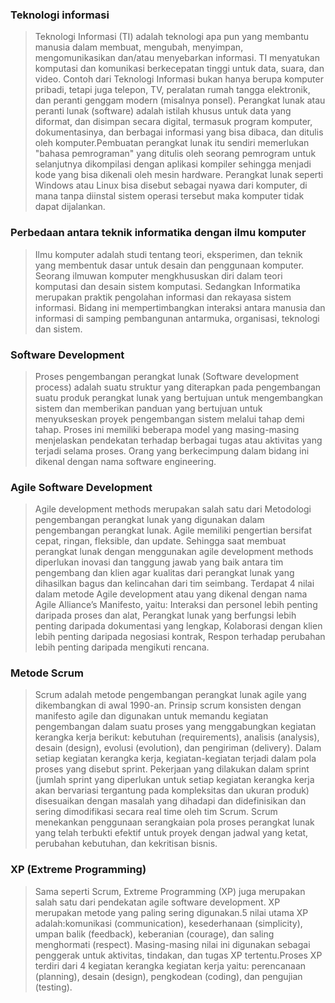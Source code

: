 ### Teknologi informasi
>Teknologi Informasi (TI) adalah teknologi apa pun yang membantu manusia dalam membuat, mengubah, menyimpan, mengomunikasikan dan/atau menyebarkan informasi. TI menyatukan komputasi dan komunikasi berkecepatan tinggi untuk data, suara, dan video. Contoh dari Teknologi Informasi bukan hanya berupa komputer pribadi, tetapi juga telepon, TV, peralatan rumah tangga elektronik, dan peranti genggam modern (misalnya ponsel). Perangkat lunak atau peranti lunak (software) adalah istilah khusus untuk data yang diformat, dan disimpan secara digital, termasuk program komputer, dokumentasinya, dan berbagai informasi yang bisa dibaca, dan ditulis oleh komputer.Pembuatan perangkat lunak itu sendiri memerlukan "bahasa pemrograman" yang ditulis oleh seorang pemrogram untuk selanjutnya dikompilasi dengan aplikasi kompiler sehingga menjadi kode yang bisa dikenali oleh mesin hardware. Perangkat lunak seperti Windows atau Linux bisa disebut sebagai nyawa dari komputer, di mana tanpa diinstal sistem operasi tersebut maka komputer tidak dapat dijalankan.

### Perbedaan antara teknik informatika dengan ilmu komputer
>Ilmu komputer adalah studi tentang teori, eksperimen, dan teknik yang membentuk dasar untuk desain dan penggunaan komputer. Seorang ilmuwan komputer mengkhususkan diri dalam teori komputasi dan desain sistem komputasi. Sedangkan Informatika merupakan praktik pengolahan informasi dan rekayasa sistem informasi. Bidang ini mempertimbangkan interaksi antara manusia dan informasi di samping pembangunan antarmuka, organisasi, teknologi dan sistem. 

### Software Development
>Proses pengembangan perangkat lunak (Software development process) adalah suatu struktur yang diterapkan pada pengembangan suatu produk perangkat lunak yang bertujuan untuk mengembangkan sistem dan memberikan panduan yang bertujuan untuk menyukseskan proyek pengembangan sistem melalui tahap demi tahap. Proses ini memiliki beberapa model yang masing-masing menjelaskan pendekatan terhadap berbagai tugas atau aktivitas yang terjadi selama proses. Orang yang berkecimpung dalam bidang ini dikenal dengan nama software engineering.

### Agile Software Development
>Agile development methods merupakan salah satu dari Metodologi pengembangan perangkat lunak yang digunakan dalam pengembangan perangkat lunak. Agile memiliki pengertian bersifat cepat, ringan, fleksible, dan update. Sehingga saat membuat perangkat lunak dengan menggunakan agile development methods diperlukan inovasi dan tanggung jawab yang baik antara tim pengembang dan klien agar kualitas dari perangkat lunak yang dihasilkan bagus dan kelincahan dari tim seimbang. Terdapat 4 nilai dalam metode Agile development atau yang dikenal dengan nama Agile Alliance’s Manifesto, yaitu: Interaksi dan personel lebih penting daripada proses dan alat, Perangkat lunak yang berfungsi lebih penting daripada dokumentasi yang lengkap, Kolaborasi dengan klien lebih penting daripada negosiasi kontrak, Respon terhadap perubahan lebih penting daripada mengikuti rencana.

### Metode Scrum
>Scrum adalah metode pengembangan perangkat lunak agile yang dikembangkan di awal 1990-an. Prinsip scrum konsisten dengan manifesto agile dan digunakan untuk memandu kegiatan pengembangan dalam suatu proses yang menggabungkan kegiatan kerangka kerja berikut: kebutuhan (requirements), analisis (analysis), desain (design), evolusi (evolution), dan pengiriman (delivery). Dalam setiap kegiatan kerangka kerja, kegiatan-kegiatan terjadi dalam pola proses yang disebut sprint. Pekerjaan yang dilakukan dalam sprint (jumlah sprint yang diperlukan untuk setiap kegiatan kerangka kerja akan bervariasi tergantung pada kompleksitas dan ukuran produk) disesuaikan dengan masalah yang dihadapi dan didefinisikan dan sering dimodifikasi secara real time oleh tim Scrum. Scrum menekankan penggunaan serangkaian pola proses perangkat lunak yang telah terbukti efektif untuk proyek dengan jadwal yang ketat, perubahan kebutuhan, dan kekritisan bisnis.

### XP (Extreme Programming)
>Sama seperti Scrum, Extreme Programming (XP) juga merupakan salah satu dari pendekatan agile software development. XP merupakan metode yang paling sering digunakan.5 nilai utama XP adalah:komunikasi (communication), kesederhanaan (simplicity), umpan balik (feedback), keberanian (courage), dan saling menghormati (respect). Masing-masing nilai ini digunakan sebagai penggerak untuk aktivitas, tindakan, dan tugas XP tertentu.Proses XP terdiri dari 4 kegiatan kerangka kegiatan kerja yaitu: perencanaan (planning), desain (design), pengkodean (coding), dan pengujian (testing).
